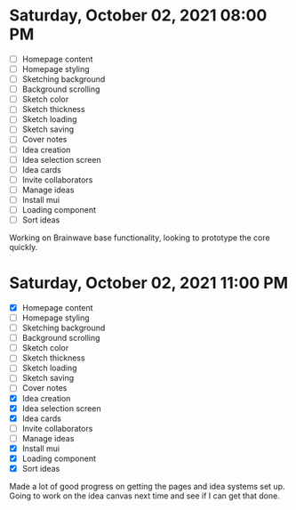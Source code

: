 # Saturday, October 02, 2021 08:00 PM
- [ ] Homepage content
- [ ] Homepage styling
- [ ] Sketching background
- [ ] Background scrolling
- [ ] Sketch color
- [ ] Sketch thickness
- [ ] Sketch loading
- [ ] Sketch saving
- [ ] Cover notes
- [ ] Idea creation
- [ ] Idea selection screen
- [ ] Idea cards
- [ ] Invite collaborators
- [ ] Manage ideas
- [ ] Install mui
- [ ] Loading component
- [ ] Sort ideas

Working on Brainwave base functionality, looking to prototype the core quickly.

# Saturday, October 02, 2021 11:00 PM
- [X] Homepage content
- [ ] Homepage styling
- [ ] Sketching background
- [ ] Background scrolling
- [ ] Sketch color
- [ ] Sketch thickness
- [ ] Sketch loading
- [ ] Sketch saving
- [ ] Cover notes
- [X] Idea creation
- [X] Idea selection screen
- [X] Idea cards
- [ ] Invite collaborators
- [ ] Manage ideas
- [X] Install mui
- [X] Loading component
- [X] Sort ideas

Made a lot of good progress on getting the pages and idea systems set up.
Going to work on the idea canvas next time and see if I can get that done.
